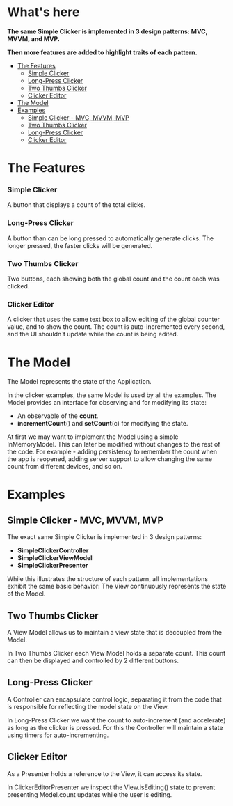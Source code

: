 # What's here

**The same Simple Clicker is implemented in 3 design patterns: MVC, MVVM, and MVP.**

**Then more features are added to highlight traits of each pattern.**

- [The Features](#the-features)
  * [Simple Clicker](#simple-clicker)
  * [Long-Press Clicker](#long-press-clicker)
  * [Two Thumbs Clicker](#two-thumbs-clicker)
  * [Clicker Editor](#clicker-editor)
- [The Model](#the-model)
- [Examples](#examples)
  * [Simple Clicker - MVC, MVVM, MVP](#simple-clicker---mvc-mvvm-mvp)
  * [Two Thumbs Clicker](#two-thumbs-clicker-1)
  * [Long-Press Clicker](#long-press-clicker-1)
  * [Clicker Editor](#clicker-editor-1)

# The Features

### Simple Clicker
A button that displays a count of the total clicks.

### Long-Press Clicker
A button than can be long pressed to automatically generate clicks. The longer pressed, the faster clicks will be generated.

### Two Thumbs Clicker
Two buttons, each showing both the global count and the count each was clicked.

### Clicker Editor
A clicker that uses the same text box to allow editing of the global counter value, and to show the count.
The count is auto-incremented every second, and the UI shouldn\`t update while the count is being edited.

# The Model

The Model represents the state of the Application. 

In the clicker examples, the same Model is used by all the examples.
The Model provides an interface for observing and for modifying its state:

- An observable of the **count**.
- **incrementCount**() and **setCount**(c) for modifying the state.

At first we may want to implement the Model using a simple InMemoryModel.
This can later be modified without changes to the rest of the code.
For example - adding persistency to remember the count when the app is reopened, adding server support to allow changing the same count from different devices, and so on.

# Examples

## Simple Clicker - MVC, MVVM, MVP

The exact same Simple Clicker is implemented in 3 design patterns:
 - **SimpleClickerController**
 - **SimpleClickerViewModel**
 - **SimpleClickerPresenter**

While this illustrates the structure of each pattern, all implementations exhibit the same basic behavior: The View continuously represents the state of the Model.

## Two Thumbs Clicker
A View Model allows us to maintain a view state that is decoupled from the Model. 

In Two Thumbs Clicker each View Model holds a separate count. This count can then be displayed and controlled by 2 different buttons.

## Long-Press Clicker
A Controller can encapsulate control logic, separating it from the code that is responsible for reflecting the model state on the View.

In Long-Press Clicker we want the count to auto-increment (and accelerate) as long as the clicker is pressed. For this the Controller will maintain a state using timers for auto-incrementing.

## Clicker Editor
As a Presenter holds a reference to the View, it can access its state.

In ClickerEditorPresenter we inspect the View.isEditing() state to prevent presenting Model.count updates while the user is editing.
